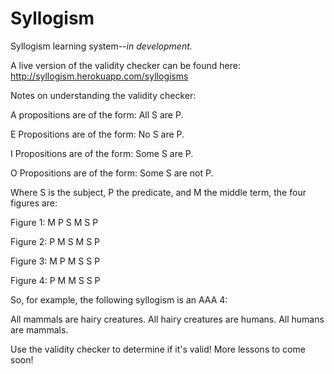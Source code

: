 # Syllogism

Syllogism learning system--<em>in development.</em>

A live version of the validity checker can be found here: <a> http://syllogism.herokuapp.com/syllogisms </a>

Notes on understanding the validity checker:

A propositions are of the form: All S are P.

E Propositions are of the form: No S are P.

I Propositions are of the form: Some S are P.

O Propositions are of the form: Some S are not P.


Where S is the subject, P the predicate, and M the middle term, the four figures are: 

Figure 1: M P
          S M
          S P

Figure 2: P M
          S M
          S P

Figure 3: M P
          M S
          S P
          
Figure 4: P M
          M S
          S P
          
So, for example, the following syllogism is an AAA 4:

All mammals are hairy creatures.
All hairy creatures are humans.
All humans are mammals. 

Use the validity checker to determine if it's valid!
More lessons to come soon!
